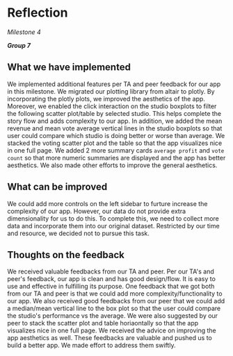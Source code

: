 # Reflection

_Milestone 4_

_**Group 7**_

## What we have implemented
We implemented additional features per TA and peer feedback for our app in this milestone. We migrated our plotting library from altair to plotly. By incorporating the plotly plots, we improved the aesthetics of the app. Moreover, we enabled the click interaction on the studio boxplots to filter the following scatter plot/table by selected studio. This helps complete the story flow and adds complexity to our app. In addition, we added the mean revenue and mean vote average vertical lines in the studio boxplots so that user could compare which studio is doing better or worse than average. We stacked the voting scatter plot and the table so that the app visualizes nice in one full page. We added 2 more summary cards `average profit` and `vote count` so that more numeric summaries are displayed and the app has better aesthetics. We also made other efforts to improve the general aesthetics. 

## What can be improved
We could add more controls on the left sidebar to furture increase the complexity of our app. However, our data do not provide extra dimensionality for us to do this. To complete this, we need to collect more data and incorporate them into our original dataset. Restricted by our time and resource, we decided not to pursue this task. 

## Thoughts on the feedback
We received valuable feedbacks from our TA and peer. Per our TA's and peer's feedback, our app is clean and has good design/flow. It is easy to use and effective in fulfilling its purpose. One feedback that we got both from our TA and peer is that we could add more complexity/functionality to our app. We also received good feedbacks from our peer that we could add a median/mean vertical line to the box plot so that the user could compare the studio's performance vs the average. We were also suggested by our peer to stack the scatter plot and table horiaontally so that the app visualizes nice in one full page. We received the advice on improving the app aesthetics as well. These feedbacks are valuable and pushed us to build a better app. We made effort to address them swiftly.
 